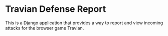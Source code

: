 ﻿# Travian Defense Report

This is a Django application that provides a way to report and view incoming attacks for the browser game Travian.
